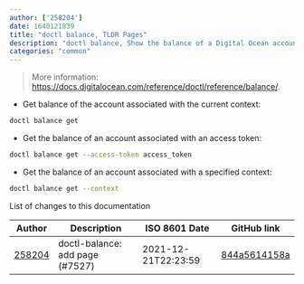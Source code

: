 ```yaml
---
author: ['258204']
date: 1640121839
title: "doctl balance, TLDR Pages"
description: "doctl balance, Show the balance of a Digital Ocean account."
categories: "common"
---
```

> More information: <https://docs.digitalocean.com/reference/doctl/reference/balance/>.

- Get balance of the account associated with the current context:

```bash
doctl balance get
```

- Get the balance of an account associated with an access token:

```bash
doctl balance get --access-token access_token
```

- Get the balance of an account associated with a specified context:

```bash
doctl balance get --context
```
List of changes to this documentation


Author | Description | ISO 8601 Date | GitHub link
------|-----|-----|-----
[258204](mailto:71364336+258204@users.noreply.github.com) | doctl-balance: add page (#7527) | 2021-12-21T22:23:59 | [844a5614158a](https://github.com/tldr-pages/tldr/commit/844a5614158a5228654d9bd07442a6fe771d825f)


